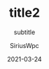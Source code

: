 ---
layout:     post
title:      title2
subtitle:   subtitle
date:       2021-03-24
author:     SiriusWpc
header-img: img/xxx.jpg
catalog: true
tags:
    - tag
---
